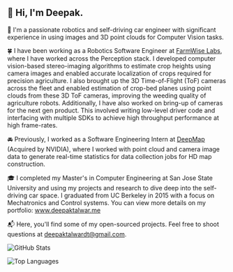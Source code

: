 ## :wave: Hi, I'm Deepak. 
🤖 I'm a passionate robotics and self-driving car engineer with significant experience in using images and 3D point clouds for Computer Vision tasks. 

🍀 I have been working as a Robotics Software Engineer at [FarmWise Labs](https://farmwise.io), where I have worked across the Perception stack. I developed computer vision-based stereo-imaging algorithms to estimate crop heights using camera images and enabled accurate localization of crops required for precision agriculture. I also brought up the 3D Time-of-Flight (ToF) cameras across the fleet and enabled estimation of crop-bed planes using point clouds from these 3D ToF cameras, improving the weeding quality of agriculture robots. Additionally, I have also worked on bring-up of cameras for the next gen product. This involved writing low-level driver code and interfacing with multiple SDKs to achieve high throughput performance at high frame-rates.

🚘 Previously, I worked as a Software Engineering Intern at [DeepMap](https://www.linkedin.com/company/deepmapinc/) (Acquired by NVIDIA), where I worked with point cloud and camera image data to generate real-time statistics for data collection jobs for HD map construction. 

🎓 I completed my Master's in Computer Engineering at San Jose State University and using my projects and research to dive deep into the self-driving car space. I graduated from UC Berkeley in 2015 with a focus on Mechatronics and Control systems. You can view more details on my portfolio: www.deepaktalwar.me 

📬 Here, you'll find some of my open-sourced projects. Feel free to shoot questions at deepaktalwardt@gmail.com. 

![GitHub Stats](https://github-readme-stats.vercel.app/api?username=deepaktalwardt&show_icons=true&icon_color=335&title_color=333&text_color=777&count_private=true&include_all_commits=true)

![Top Languages](https://github-readme-stats.vercel.app/api/top-langs/?username=deepaktalwardt&show_icons=true&hide_border=true&theme=dark)
